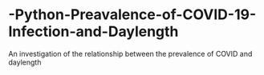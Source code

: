 # -Python-Preavalence-of-COVID-19-Infection-and-Daylength
An investigation of the relationship between the prevalence of COVID and daylength
